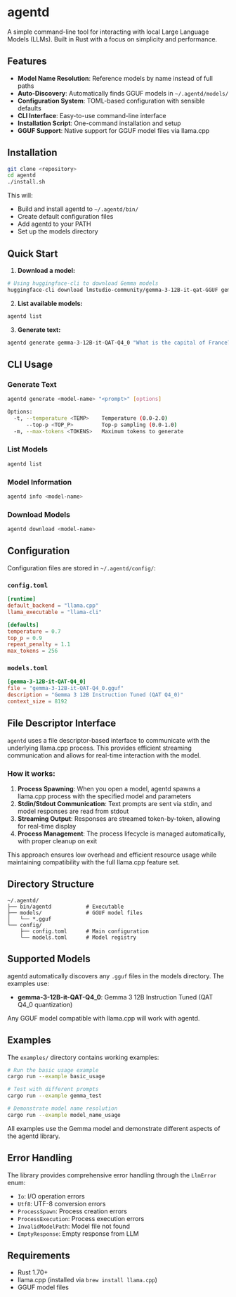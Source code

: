 # agentd

A simple command-line tool for interacting with local Large Language Models (LLMs). Built in Rust with a focus on simplicity and performance.

## Features

- **Model Name Resolution**: Reference models by name instead of full paths
- **Auto-Discovery**: Automatically finds GGUF models in `~/.agentd/models/`
- **Configuration System**: TOML-based configuration with sensible defaults
- **CLI Interface**: Easy-to-use command-line interface
- **Installation Script**: One-command installation and setup
- **GGUF Support**: Native support for GGUF model files via llama.cpp

## Installation

```bash
git clone <repository>
cd agentd
./install.sh
```

This will:
- Build and install agentd to `~/.agentd/bin/`
- Create default configuration files
- Add agentd to your PATH
- Set up the models directory

## Quick Start

1. **Download a model:**
```bash
# Using huggingface-cli to download Gemma models
huggingface-cli download lmstudio-community/gemma-3-12B-it-qat-GGUF gemma-3-12B-it-QAT-Q4_0.gguf --local-dir ~/.agentd/models/
```

2. **List available models:**
```bash
agentd list
```

3. **Generate text:**
```bash
agentd generate gemma-3-12B-it-QAT-Q4_0 "What is the capital of France?"
```

## CLI Usage

### Generate Text
```bash
agentd generate <model-name> "<prompt>" [options]

Options:
  -t, --temperature <TEMP>    Temperature (0.0-2.0)
      --top-p <TOP_P>         Top-p sampling (0.0-1.0)
  -m, --max-tokens <TOKENS>   Maximum tokens to generate
```

### List Models
```bash
agentd list
```

### Model Information
```bash
agentd info <model-name>
```

### Download Models
```bash
agentd download <model-name>
```

## Configuration

Configuration files are stored in `~/.agentd/config/`:

### `config.toml`
```toml
[runtime]
default_backend = "llama.cpp"
llama_executable = "llama-cli"

[defaults]
temperature = 0.7
top_p = 0.9
repeat_penalty = 1.1
max_tokens = 256
```

### `models.toml`
```toml
[gemma-3-12B-it-QAT-Q4_0]
file = "gemma-3-12B-it-QAT-Q4_0.gguf"
description = "Gemma 3 12B Instruction Tuned (QAT Q4_0)"
context_size = 8192
```

## File Descriptor Interface

`agentd` uses a file descriptor-based interface to communicate with the underlying llama.cpp process. This provides efficient streaming communication and allows for real-time interaction with the model.

### How it works:
1. **Process Spawning**: When you open a model, agentd spawns a llama.cpp process with the specified model and parameters
2. **Stdin/Stdout Communication**: Text prompts are sent via stdin, and model responses are read from stdout  
3. **Streaming Output**: Responses are streamed token-by-token, allowing for real-time display
4. **Process Management**: The process lifecycle is managed automatically, with proper cleanup on exit

This approach ensures low overhead and efficient resource usage while maintaining compatibility with the full llama.cpp feature set.

## Directory Structure

```
~/.agentd/
├── bin/agentd           # Executable
├── models/              # GGUF model files
│   └── *.gguf
└── config/
    ├── config.toml      # Main configuration
    └── models.toml      # Model registry
```

## Supported Models

agentd automatically discovers any `.gguf` files in the models directory. The examples use:

- **gemma-3-12B-it-QAT-Q4_0**: Gemma 3 12B Instruction Tuned (QAT Q4_0 quantization)

Any GGUF model compatible with llama.cpp will work with agentd.

## Examples

The `examples/` directory contains working examples:

```bash
# Run the basic usage example
cargo run --example basic_usage

# Test with different prompts
cargo run --example gemma_test

# Demonstrate model name resolution
cargo run --example model_name_usage
```

All examples use the Gemma model and demonstrate different aspects of the agentd library.

## Error Handling

The library provides comprehensive error handling through the `LlmError` enum:
- `Io`: I/O operation errors
- `Utf8`: UTF-8 conversion errors
- `ProcessSpawn`: Process creation errors
- `ProcessExecution`: Process execution errors
- `InvalidModelPath`: Model file not found
- `EmptyResponse`: Empty response from LLM

## Requirements

- Rust 1.70+
- llama.cpp (installed via `brew install llama.cpp`)
- GGUF model files